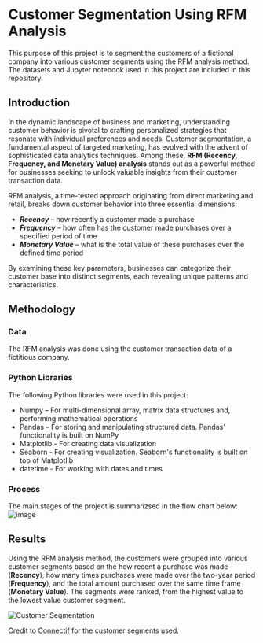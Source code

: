 # Customer Segmentation Using RFM Analysis
This purpose of this project is to segment the customers of a fictional company into various customer segments using the RFM analysis method. The datasets and Jupyter notebook used in this project are included in this repository.
## Introduction
In the dynamic landscape of business and marketing, understanding customer behavior is pivotal to crafting personalized strategies that resonate with individual preferences and needs. Customer segmentation, a fundamental aspect of targeted marketing, has evolved with the advent of sophisticated data analytics techniques. Among these, **RFM (Recency, Frequency, and Monetary Value) analysis** stands out as a powerful method for businesses seeking to unlock valuable insights from their customer transaction data.

RFM analysis, a time-tested approach originating from direct marketing and retail, breaks down customer behavior into three essential dimensions:
* ***Recency*** – how recently a customer made a purchase
* ***Frequency*** – how often has the customer made purchases over a specified period of time
* ***Monetary Value*** – what is the total value of these purchases over the defined time period

By examining these key parameters, businesses can categorize their customer base into distinct segments, each revealing unique patterns and characteristics.
## Methodology
### Data
The RFM analysis was done using the customer transaction data of a fictitious company.
### Python Libraries
The following Python libraries were used in this project:
* Numpy – For multi-dimensional array, matrix data structures and, performing mathematical operations
* Pandas – For storing and manipulating structured data. Pandas' functionality is built on NumPy
* Matplotlib - For creating data visualization
* Seaborn - For creating visualization. Seaborn's functionality is built on top of Matplotlib
* datetime - For working with dates and times
### Process
The main stages of the project is summarizsed in the flow chart below:
![image](https://github.com/Mobolaji-Salawu/Customer-Segmentation-Using-RFM-Analysis/assets/80423645/dea9f756-0bd3-4fb9-ad5e-b8ec8f722685)
## Results
Using the RFM analysis method, the customers were grouped into various customer segments based on the how recent a purchase was made (**Recency**), how many times purchases were made over the two-year period (**Frequency**), and the total amount purchased over the same time frame (**Monetary Value**). The segments were ranked, from the highest value to the lowest value customer segment.

![Customer Segmentation](https://github.com/Mobolaji-Salawu/Customer-Segmentation-Using-RFM-Analysis/assets/80423645/c501feea-ce7c-4bf4-b74f-81473da389f6)

Credit to [Connectif](https://connectif.ai/en/blog/what-are-rfm-scores-and-how-to-calculate-them/) for the customer segments used.
